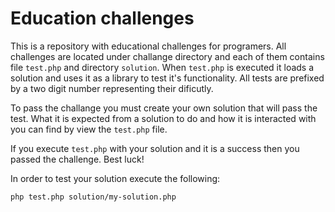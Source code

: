 
Education challenges
====================

This is a repository with educational challenges for programers. All challenges are located under challange directory
and each of them contains file `test.php` and directory `solution`. When `test.php` is executed it loads a solution
and uses it as a library to test it's functionality. All tests are prefixed by a two digit number representing
their dificutly.  

To pass the challange you must create your own solution that will pass the test. What it is expected from a
solution to do and how it is interacted with you can find by view the `test.php` file.  

If you execute `test.php` with your solution and it is a success then you passed the challenge. Best luck!  

In order to test your solution execute the following:
```shell
php test.php solution/my-solution.php
```
